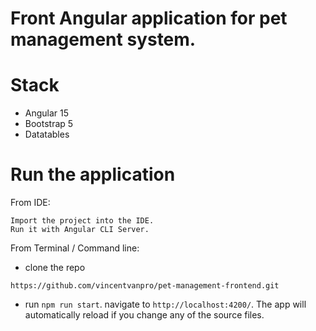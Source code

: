 # Front Angular application for pet management system.

# Stack
* Angular 15
* Bootstrap 5
* Datatables

# Run the application

From IDE:
```
Import the project into the IDE. 
Run it with Angular CLI Server.
```

From Terminal / Command line:

* clone the repo
```
https://github.com/vincentvanpro/pet-management-frontend.git
```
* run `npm run start`. navigate to `http://localhost:4200/`. The app will automatically reload if you change any of the source files.
